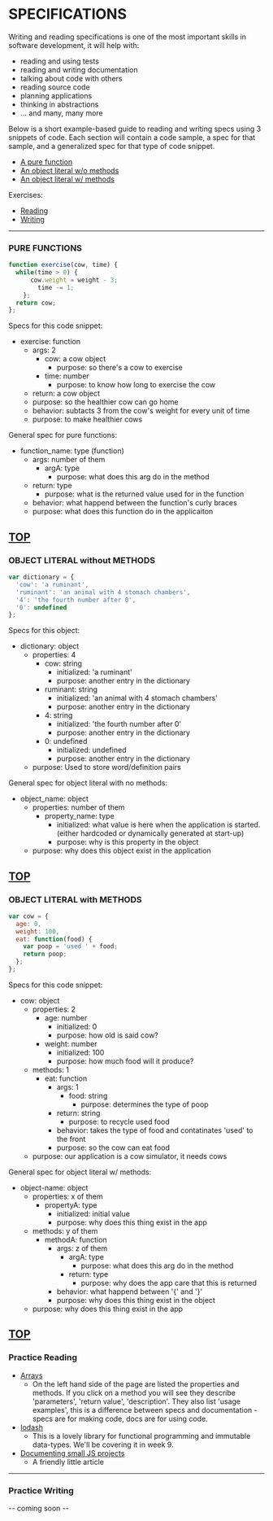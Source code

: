 # SPECIFICATIONS
Writing and reading specifications is one of the most important skills in software development, it will help with:
* reading and using tests
* reading and writing documentation
* talking about code with others
* reading source code
* planning applications
* thinking in abstractions
* ... and many, many more 


Below is a short example-based guide to reading and writing specs using 3 snippets of code. Each section will contain a code sample, a spec for that sample, and a generalized spec for that type of code snippet. 
* [A pure function](#pure-functions)
* [An object literal w/o methods](#object-literals-without-methods)
* [An object literal w/ methods](#object-literals-with-methods)


Exercises:
* [Reading](#practice-reading)
* [Writing](#practice-writing)
___
### PURE FUNCTIONS

```javascript
function exercise(cow, time) {
  while(time > 0) {
      cow.weight = weight - 3;
        time -= 1;
    };
  return cow;
};
```
Specs for this code snippet:
* exercise: function
    * args: 2
       * cow: a cow object
          * purpose: so there's a cow to exercise
       * time: number
         * purpose: to know how long to exercise the cow
    * return: a cow object
    * purpose: so the healthier cow can go home
  * behavior: subtacts 3 from the cow's weight for every unit of time
  * purpose: to make healthier cows
 
General spec for pure functions:
* function_name:  type (function)
  * args:  number of them
    * argA:  type
      * purpose:  what does this arg do in the method
  * return:  type
    * purpose:  what is the returned value used for in the function
  * behavior:  what happend between the function's curly braces
  * purpose:  what does this function do in the applicaiton


[TOP](#specifications)
---
### OBJECT LITERAL without METHODS
```javascript
var dictionary = {
  'cow': 'a ruminant',
  'ruminant': 'an animal with 4 stomach chambers',
  '4': 'the fourth number after 0',
  '0': undefined
};
```
Specs for this object:
* dictionary: object
  * properties: 4
    * cow: string
      * initialized: 'a ruminant'
      * purpose: another entry in the dictionary
    * ruminant: string
      * initialized: 'an animal with 4 stomach chambers'
      * purpose: another entry in the dictionary
    * 4: string
      * initialized: 'the fourth number after 0'
      * purpose: another entry in the dictionary
    * 0: undefined
      * initialized: undefined
      * purpose: another entry in the dictionary
  * purpose: Used to store word/definition pairs
  
General spec for object literal with no methods: 
* object_name: object
  * properties: number of them
    * property_name: type 
      * initialized: what value is here when the application is started. (either hardcoded or dynamically generated at start-up)
      * purpose: why is this property in the object
  * purpose: why does this object exist in the application



[TOP](#specifications)
-----------
### OBJECT LITERAL with METHODS
```javascript
var cow = {
  age: 0,
  weight: 100,
  eat: function(food) {
    var poop = 'used ' + food;
    return poop;
  };
};
```
Specs for this code snippet:
* cow: object
  * properties: 2
    * age: number
      * initialized: 0
      * purpose:  how old is said cow?
    * weight: number
      * initialized: 100
      * purpose: how much food will it produce?
  * methods: 1
    * eat: function
      * args: 1
        * food: string
          * purpose: determines the type of poop
      * return: string
        * purpose: to recycle used food
      * behavior: takes the type of food and contatinates 'used' to the front
      * purpose: so the cow can eat food
  * purpose: our application is a cow simulator, it needs cows

General spec for object literal w/ methods:
* object-name:  object
  * properties:  x of them
    * propertyA:  type
      * initialized:  initial value
      * purpose:  why does this thing exist in the app
  * methods:  y of them
    * methodA:  function
      * args:  z of them
        * argA:  type
          * purpose:  what does this arg do in the method
        * return:  type
          * purpose:  why does the app care that this is returned
      * behavior:  what happend between '{' and '}'
      * purpose:  why does this thing exist in the object
  * purpose:  why does this thing exist in the app
 

[TOP](#specifications)
---
### Practice Reading
* [Arrays](https://developer.mozilla.org/en-US/docs/Web/JavaScript/Reference/Global_Objects/Array)  
  * On the left hand side of the page are listed the properties and methods.  If you click on a method you will see they describe 'parameters', 'return value', 'description'.  They also list 'usage examples', this is a difference between specs and documentation - specs are for making code, docs are for using code.
* [lodash](https://lodash.com/docs/)  
  * This is a lovely library for functional programming and immutable data-types.  We'll be covering it in week 9.
* [Documenting small JS projects](https://www.quora.com/What-makes-good-documentation-for-a-small-JavaScript-project)
  * A friendly little article

---

### Practice Writing

-- coming soon --
 





  